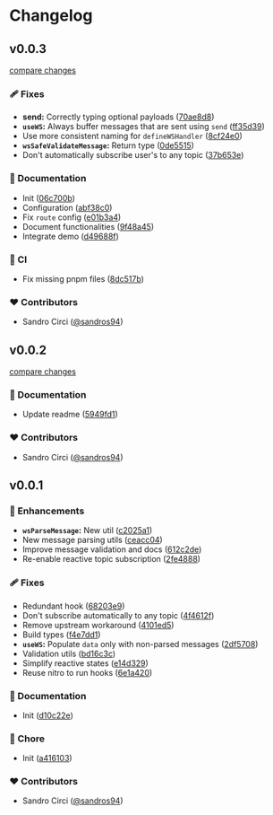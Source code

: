 # Changelog


## v0.0.3

[compare changes](https://github.com/sandros94/nuxt-ws/compare/v0.0.2...v0.0.3)

### 🩹 Fixes

- **send:** Correctly typing optional payloads ([70ae8d8](https://github.com/sandros94/nuxt-ws/commit/70ae8d8))
- **`useWS`:** Always buffer messages that are sent using `send` ([ff35d39](https://github.com/sandros94/nuxt-ws/commit/ff35d39))
- Use more consistent naming for `defineWSHandler` ([8cf24e0](https://github.com/sandros94/nuxt-ws/commit/8cf24e0))
- **`wsSafeValidateMessage`:** Return type ([0de5515](https://github.com/sandros94/nuxt-ws/commit/0de5515))
- Don't automatically subscribe user's to any topic ([37b653e](https://github.com/sandros94/nuxt-ws/commit/37b653e))

### 📖 Documentation

- Init ([06c700b](https://github.com/sandros94/nuxt-ws/commit/06c700b))
- Configuration ([abf38c0](https://github.com/sandros94/nuxt-ws/commit/abf38c0))
- Fix `route` config ([e01b3a4](https://github.com/sandros94/nuxt-ws/commit/e01b3a4))
- Document functionalities ([9f48a45](https://github.com/sandros94/nuxt-ws/commit/9f48a45))
- Integrate demo ([d49688f](https://github.com/sandros94/nuxt-ws/commit/d49688f))

### 🤖 CI

- Fix missing pnpm files ([8dc517b](https://github.com/sandros94/nuxt-ws/commit/8dc517b))

### ❤️ Contributors

- Sandro Circi ([@sandros94](https://github.com/sandros94))

## v0.0.2

[compare changes](https://github.com/sandros94/nuxt-ws/compare/v0.0.1...v0.0.2)

### 📖 Documentation

- Update readme ([5949fd1](https://github.com/sandros94/nuxt-ws/commit/5949fd1))

### ❤️ Contributors

- Sandro Circi ([@sandros94](https://github.com/sandros94))

## v0.0.1


### 🚀 Enhancements

- **`wsParseMessage`:** New util ([c2025a1](https://github.com/sandros94/nuxt-ws/commit/c2025a1))
- New message parsing utils ([ceacc04](https://github.com/sandros94/nuxt-ws/commit/ceacc04))
- Improve message validation and docs ([612c2de](https://github.com/sandros94/nuxt-ws/commit/612c2de))
- Re-enable reactive topic subscription ([2fe4888](https://github.com/sandros94/nuxt-ws/commit/2fe4888))

### 🩹 Fixes

- Redundant hook ([68203e9](https://github.com/sandros94/nuxt-ws/commit/68203e9))
- Don't subscribe automatically to any topic ([4f4612f](https://github.com/sandros94/nuxt-ws/commit/4f4612f))
- Remove upstream workaround ([4101ed5](https://github.com/sandros94/nuxt-ws/commit/4101ed5))
- Build types ([f4e7dd1](https://github.com/sandros94/nuxt-ws/commit/f4e7dd1))
- **`useWS`:** Populate `data` only with non-parsed messages ([2df5708](https://github.com/sandros94/nuxt-ws/commit/2df5708))
- Validation utils ([bd16c3c](https://github.com/sandros94/nuxt-ws/commit/bd16c3c))
- Simplify reactive states ([e14d329](https://github.com/sandros94/nuxt-ws/commit/e14d329))
- Reuse nitro to run hooks ([6e1a420](https://github.com/sandros94/nuxt-ws/commit/6e1a420))

### 📖 Documentation

- Init ([d10c22e](https://github.com/sandros94/nuxt-ws/commit/d10c22e))

### 🏡 Chore

- Init ([a416103](https://github.com/sandros94/nuxt-ws/commit/a416103))

### ❤️ Contributors

- Sandro Circi ([@sandros94](https://github.com/sandros94))

